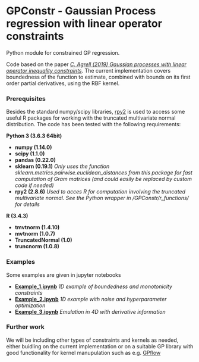 # GPConstr - Gaussian Process regression with linear operator constraints
Python module for constrained GP regression. 

Code based on the paper [_C. Agrell (2019) Gaussian processes with linear operator inequality constraints_](https://arxiv.org/abs/1901.03134). The current implementation covers boundedness of the function to estimate, combined with bounds on its first order partial derivatives, using the RBF kernel. 

### Prerequisites
Besides the standard numpy/scipy libraries, [rpy2](https://pypi.org/project/rpy2/) is used to access some useful R packages for working with the truncated multivariate normal distribution. The code has been tested with the following requirements: 

__Python 3 (3.6.3 64bit)__
- __numpy (1.14.0)__
- __scipy (1.1.0)__
- __pandas (0.22.0)__
- __sklearn (0.19.1)__ _Only uses the function sklearn.metrics.pairwise.euclidean_distances from this package for fast computation of Gram matrices (and could easily be replaced by custom code if needed)_
- __rpy2 (2.8.6)__ _Used to acces R for computation involving the truncated multivariate normal. See the Python wrapper in /GPConstr/r_functions/ for details_

__R (3.4.3)__
- __tmvtnorm (1.4.10)__
- __mvtnorm (1.0.7)__
- __TruncatedNormal (1.0)__
- __truncnorm (1.0.8)__

### Examples
Some examples are given in jupyter notebooks
- [__Example_1.ipynb__](https://github.com/cagrell/gp_constr/blob/master/Example_1.ipynb) _1D example of boundedness and monotonicity constraints_
- [__Example_2.ipynb__](https://github.com/cagrell/gp_constr/blob/master/Example_2.ipynb) _1D example with noise and hyperparameter optimization_
- [__Example_3.ipynb__](https://github.com/cagrell/gp_constr/blob/master/Example_3.ipynb) _Emulation in 4D with derivative information_

### Further work
We will be including other types of constraints and kernels as needed, either buidling on the current implementation or on a suitable GP library with good functionality for kernel manupulation such as e.g. [GPflow](https://github.com/GPflow/GPflow)
